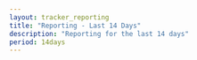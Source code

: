 ```yaml
---
layout: tracker_reporting
title: "Reporting - Last 14 Days"
description: "Reporting for the last 14 days"
period: 14days
---
```

